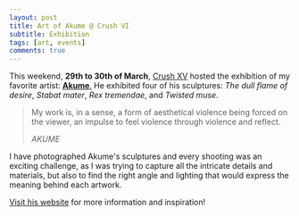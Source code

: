 ```yaml
---
layout: post
title: Art of Akume @ Crush VI
subtitle: Exhibition
tags: [art, events]
comments: true
---
```


This weekend, **29th to 30th of March**, [Crush XV](https://www.facebook.com/crushXVbar/) hosted the exhibition of my favorite artist: [**Akume**.](http://artofakume.com/) He exhibited four of his sculptures: *The dull flame of desire*, *Stabat mater*, *Rex tremendae*, and *Twisted muse*. 

> My work is, in a sense, a form of aesthetical violence being forced on the viewer, an impulse to feel violence through violence and reflect.
>
> *AKUME*

I have photographed Akume's sculptures and every shooting was an exciting challenge, as I was trying to capture all the intricate details and materials, but also to find the right angle and lighting that would express the meaning behind each artwork.

[Visit his website](https://artofakume.com/about.html) for more information and inspiration!